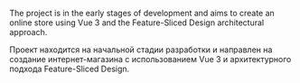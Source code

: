 The project is in the early stages of development and aims to create an online store using Vue 3 and the Feature-Sliced ​​Design architectural approach.

Проект находится на начальной стадии разработки и направлен на создание интернет-магазина с использованием Vue 3 и архитектурного подхода Feature-Sliced Design.
